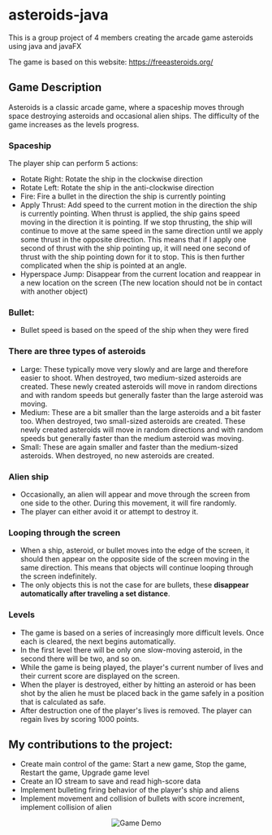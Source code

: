 # asteroids-java
This is a group project of 4 members creating the arcade game asteroids using java and javaFX

The game is based on this website:
https://freeasteroids.org/

## Game Description

Asteroids is a classic arcade game, where a spaceship moves through space destroying asteroids and occasional alien ships. The difficulty of the game increases as the levels progress. 

### Spaceship

The player ship can perform 5 actions:
- Rotate Right: Rotate the ship in the clockwise direction
- Rotate Left: Rotate the ship in the anti-clockwise direction
- Fire: Fire a bullet in the direction the ship is currently pointing
- Apply Thrust: Add speed to the current motion in the direction the ship is currently pointing. When thrust is applied, the ship gains speed moving in the direction it is pointing. If we stop thrusting, the ship will continue to move at the same speed in the same direction until we apply some thrust in the opposite direction. This means that if I apply one second of thrust with the ship pointing up, it will need one second of thrust with the ship pointing down for it to stop. This is then further complicated when the ship is pointed at an angle.
- Hyperspace Jump: Disappear from the current location and reappear in a new location on the screen (The new location should not be in contact with another object)

### Bullet:
- Bullet speed is based on the speed of the ship when they were fired

### There are three types of asteroids
- Large: These typically move very slowly and are large and therefore easier to shoot. When destroyed, two medium-sized asteroids are created. These newly created asteroids will move in random directions and with random speeds but generally faster than the large asteroid was moving.
- Medium: These are a bit smaller than the large asteroids and a bit faster too. When destroyed, two small-sized asteroids are created. These newly created asteroids will move in random directions and with random speeds but generally faster than the medium asteroid was moving.
- Small: These are again smaller and faster than the medium-sized asteroids. When destroyed, no new asteroids are created.

### Alien ship
- Occasionally, an alien will appear and move through the screen from one side to the other. During this movement, it will fire randomly. 
- The player can either avoid it or attempt to destroy it.

### Looping through the screen
- When a ship, asteroid, or bullet moves into the edge of the screen, it should then appear on the opposite side of the screen moving in the same direction. This means that objects will continue looping through the screen indefinitely. 
- The only objects this is not the case for are bullets, these **disappear automatically after traveling a set distance**.

### Levels
- The game is based on a series of increasingly more difficult levels. Once each is cleared, the next begins automatically. 
- In the first level there will be only one slow-moving asteroid, in the second there will be two, and so on.
- While the game is being played, the player's current number of lives and their current score are displayed on the screen.
- When the player is destroyed, either by hitting an asteroid or has been shot by the alien he must be placed back in the game safely in a position that is calculated as safe.
- After destruction one of the player's lives is removed. The player can regain lives by scoring 1000 points.

## My contributions to the project: 
- Create main control of the game: Start a new game, Stop the game, Restart the game, Upgrade game level
- Create an IO stream to save and read high-score data
- Implement bulleting firing behavior of the player's ship and aliens
- Implement movement and collision of bullets with score increment, implement collision of alien

<p align="center">
  <img alt="Game Demo" src="demo.gif">
</p>